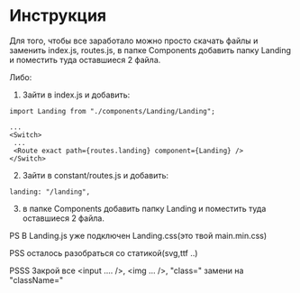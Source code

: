 # Инструкция
Для того, чтобы все заработало можно просто скачать файлы и заменить index.js, routes.js, в папке Components добавить папку Landing и поместить туда оставшиеся 2 файла.

Либо: 

1. Зайти в index.js и добавить:

```
import Landing from "./components/Landing/Landing";

...
<Switch>
 ...
 <Route exact path={routes.landing} component={Landing} />
</Switch>
```

2. Зайти в constant/routes.js и добавить:

```
landing: "/landing",
```
 
3. в папке Components добавить папку Landing и поместить туда оставшиеся 2 файла.

PS В Landing.js уже подключен Landing.css(это твой main.min.css) 

PSS осталось разобраться со статикой(svg,ttf ..)

PSSS Закрой все <input .... />, <img ... />, "class=" замени на "className="
